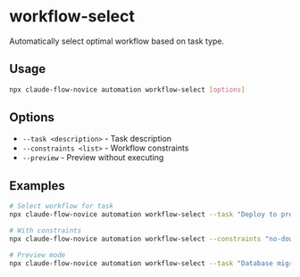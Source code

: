 # workflow-select

Automatically select optimal workflow based on task type.

## Usage
```bash
npx claude-flow-novice automation workflow-select [options]
```

## Options
- `--task <description>` - Task description
- `--constraints <list>` - Workflow constraints
- `--preview` - Preview without executing

## Examples
```bash
# Select workflow for task
npx claude-flow-novice automation workflow-select --task "Deploy to production"

# With constraints
npx claude-flow-novice automation workflow-select --constraints "no-downtime,rollback"

# Preview mode
npx claude-flow-novice automation workflow-select --task "Database migration" --preview
```
